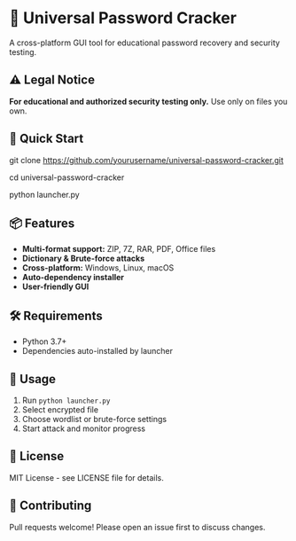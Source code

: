 # 🔐 Universal Password Cracker

A cross-platform GUI tool for educational password recovery and security testing.

## ⚠️ Legal Notice
**For educational and authorized security testing only.** Use only on files you own.

## 🚀 Quick Start

git clone https://github.com/yourusername/universal-password-cracker.git

cd universal-password-cracker

python launcher.py


## 📦 Features
- **Multi-format support:** ZIP, 7Z, RAR, PDF, Office files
- **Dictionary & Brute-force attacks**
- **Cross-platform:** Windows, Linux, macOS
- **Auto-dependency installer**
- **User-friendly GUI**

## 🛠️ Requirements
- Python 3.7+
- Dependencies auto-installed by launcher

## 📝 Usage
1. Run `python launcher.py`
2. Select encrypted file
3. Choose wordlist or brute-force settings
4. Start attack and monitor progress

## 📜 License
MIT License - see LICENSE file for details.

## 🤝 Contributing
Pull requests welcome! Please open an issue first to discuss changes.
